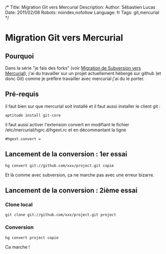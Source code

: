 /*
Title: Migration Git vers Mercurial
Description: 
Author: Sébastien Lucas
Date: 2011/02/08
Robots: noindex,nofollow
Language: fr
Tags: git,mercurial
*/
# Migration Git vers Mercurial

## Pourquoi
Dans la série "je fais des forks" (voir [Migration de Subversion vers Mercurial](/blog/subversion-to-mercurial)), j'ai du travailler sur un projet actuellement hébergé sur github (et donc Git) comme je préfère travailler avec mercurial j'ai du le porter.

## Pré-requis

il faut bien sur que mercurial soit installé et il faut aussi installer le client git :
```
aptitude install git-core
```
il faut aussi activer l'extension convert en modifiant le fichier /etc/mercurial/hgrc.d/hgext.rc et en décommantant la ligne 
```
#hgext.convert =

```

## Lancement de la conversion : 1er essai

```
hg convert git://github.com/xxx/project.git copie
```
Et là comme avec subversion, ça ne marche pas avec une erreur bizarre.

## Lancement de la conversion : 2ième essai

### Clone local
```
git clone git://github.com/xxx/project.git project
```

### Conversion

```
hg convert project copie
```
Ca marche !






